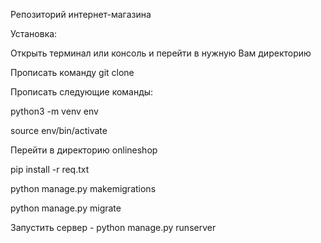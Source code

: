 Репозиторий интернет-магазина

Установка:


Открыть терминал или консоль и перейти в нужную Вам директорию


Прописать команду git clone


Прописать следующие команды:


python3 -m venv env


source env/bin/activate


Перейти в директорию onlineshop

pip install -r req.txt

python manage.py makemigrations

python manage.py migrate

Запустить сервер - python manage.py runserver
